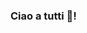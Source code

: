 ### Ciao a tutti 👋!

<!--
**Jak05/Jak05** is a ✨ _special_ ✨ repository because its `README.md` (this file) appears on your GitHub profile.

Here are some ideas to get you started:

-🔭 attualmnete sto studuando e una volta a settimna lavoro in un uffcio che tratta 
    la contabilità...
- 🌱 attualmente sto imparando le basi di GitHub...
- 🤔 Data la mia situazione salutare sto cercando di fari aiutare dai miei compagni 
     di classe ...
- 💬 Ask me about americojk@icloud.com
- 📫 cercami al seguente numero 3276134462 ...
- ⚡ Fun fact: amo giocare , e sono sempre pronto a tutto!!

